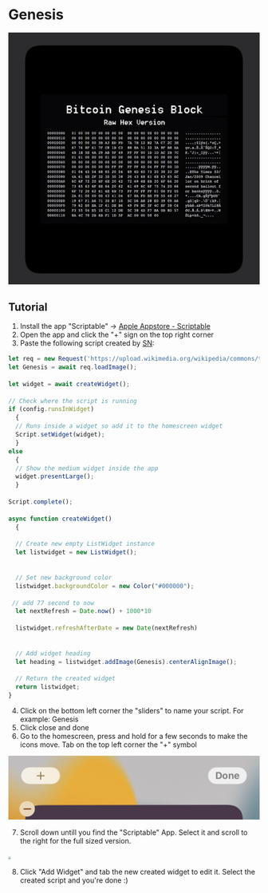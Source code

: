 # Genesis

<img src="./images/genesis.jpg" style="zoom: 67%;" />

## Tutorial

1. Install the app "Scriptable" -> [Apple Appstore - Scriptable](https://apps.apple.com/ch/app/scriptable/id1405459188?l=en)
2. Open the app and click the "+" sign on the top right corner
3. Paste the following script created by [SN](https://twitter.com/__B__T__C__):

```js
let req = new Request('https://upload.wikimedia.org/wikipedia/commons/thumb/2/2e/Bitcoin-Genesis-block.jpg/1200px-Bitcoin-Genesis-block.jpg');
let Genesis = await req.loadImage();

let widget = await createWidget();

// Check where the script is running
if (config.runsInWidget) 
  {
  // Runs inside a widget so add it to the homescreen widget
  Script.setWidget(widget);
  } 
else 
  {
  // Show the medium widget inside the app
  widget.presentLarge();
  }

Script.complete();

async function createWidget() 
  {
    
  // Create new empty ListWidget instance
  let listwidget = new ListWidget();


  // Set new background color
  listwidget.backgroundColor = new Color("#000000");

 // add 77 second to now
  let nextRefresh = Date.now() + 1000*10 

  listwidget.refreshAfterDate = new Date(nextRefresh)


  // Add widget heading
  let heading = listwidget.addImage(Genesis).centerAlignImage();
  
  // Return the created widget
  return listwidget;
}
```

4. Click on the bottom left corner the "sliders" to name your script. For example: Genesis
5. Click close and done
6. Go to the homescreen, press and hold for a few seconds to make the icons move. Tab on the top left corner the "+" symbol

<img src="./images/2.PNG" style="zoom: 50%;" />

7. Scroll down untill you find the "Scriptable" App. Select it and scroll to the right for the full sized version.

<img src="./images/3.PNG" style="zoom: 30%;" />

8. Click "Add Widget" and tab the new created widget to edit it. Select the created script and you're done :)
